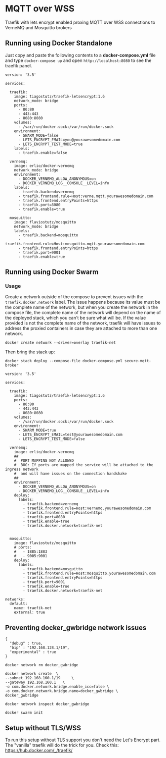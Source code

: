# MQTT over WSS
Traefik with lets encrypt enabled proxing MQTT over WSS connections to VerneMQ and Mosquitto brokers

## Running using Docker Standalone

Just copy and paste the following contents to a **docker-compose.yml** file and type `docker-compose up` and open `http://localhost:8080` to see the traefik panel.

```
version: '3.5'

services:

  traefik:
    image: tiagostutz/traefik-letsencrypt:1.6
    network_mode: bridge
    ports:
      - 80:80
      - 443:443
      - 8080:8080
    volumes:
      - /var/run/docker.sock:/var/run/docker.sock
    environment:
      - SWARM_MODE=false
      - LETS_ENCRYPT_EMAIL=you@yourawesomedomain.com
      - LETS_ENCRYPT_TEST_MODE=true
    labels:
      - traefik.enable=false

  vernemq:
    image: erlio/docker-vernemq
    network_mode: bridge
    environment:
      - DOCKER_VERNEMQ_ALLOW_ANONYMOUS=on
      - DOCKER_VERNEMQ_LOG__CONSOLE__LEVEL=info
    labels:
      - traefik.backend=vernemq
      - traefik.frontend.rule=Host:verne.mqtt.yourawesomedomain.com
      - traefik.frontend.entryPoints=https
      - traefik.port=8080
      - traefik.enable=true

  mosquitto:
    image: flaviostutz/mosquitto
    network_mode: bridge
    labels:
      - traefik.backend=mosquitto
      - traefik.frontend.rule=Host:mosquitto.mqtt.yourawesomedomain.com
      - traefik.frontend.entryPoints=https
      - traefik.port=9001
      - traefik.enable=true
```

## Running using Docker Swarm

### Usage

Create a network outside of the compose to prevent issues with the `traefik.docker.network` label. The issue happens because its value must be the complete name of the network, but when you create the network in the compose file, the complete name of the network will depend on the name of the deployed stack, which you can't be sure what will be. If the value provided is not the complete name of the network, traefik will have issues to address the proxied containers in case they are attached to more than one network.

`docker create network --driver=overlay traefik-net`

Then bring the stack up:

`docker stack deploy --compose-file docker-compose.yml secure-mqtt-broker`


```
version: '3.5'

services:

  traefik:
    image: tiagostutz/traefik-letsencrypt:1.6
    ports:
      - 80:80
      - 443:443
      - 8080:8080
    volumes:
      - /var/run/docker.sock:/var/run/docker.sock
    environment:
      - SWARM_MODE=true
      - LETS_ENCRYPT_EMAIL=test@yourawesomedomain.com
      - LETS_ENCRYPT_TEST_MODE=false

  vernemq:
    image: erlio/docker-vernemq
    ##
    #  PORT MAPPING NOT ALLOWED
    #  BUG: If ports are mapped the service will be attached to the ingress network 
    #  and will have issues on the connection handshake
    ##
    environment:
      - DOCKER_VERNEMQ_ALLOW_ANONYMOUS=on
      - DOCKER_VERNEMQ_LOG__CONSOLE__LEVEL=info
    deploy:
      labels:
        - traefik.backend=vernemq
        - traefik.frontend.rule=Host:vernemq.yourawesomedomain.com
        - traefik.frontend.entryPoints=https
        - traefik.port=8080
        - traefik.enable=true
        - traefik.docker.network=traefik-net


  mosquitto:
    image: flaviostutz/mosquitto
    # ports:
    #   - 1885:1883
    #   - 9005:9001
    deploy:
      labels:
        - traefik.backend=mosquitto
        - traefik.frontend.rule=Host:mosquitto.yourawesomedomain.com
        - traefik.frontend.entryPoints=https
        - traefik.port=9001
        - traefik.enable=true
        - traefik.docker.network=traefik-net

networks:
  default:
    name: traefik-net
    external: true

```
## Preventing docker_gwbridge network issues


```
{
  "debug" : true,
  "bip" : "192.168.128.1/19",
  "experimental" : true
}
```


`docker network rm docker_gwbridge`

```
docker network create  \
--subnet 192.168.160.1/19     \
--gateway 192.168.160.1   \
-o com.docker.network.bridge.enable_icc=false \
-o com.docker.network.bridge.name=docker_gwbridge \
docker_gwbridge
```

`docker network inspect docker_gwbridge`

`docker swarm init`


## Setup without TLS/WSS
To run this setup without TLS support you don't need the Let's Encrypt part. The "vanilla" traefik will do the trick for you. Check this: https://hub.docker.com/_/traefik/
